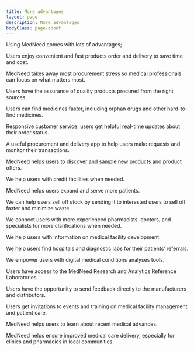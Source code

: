 ```yaml
---
title: More advantages
layout: page
description: More advantages
bodyClass: page-about
---
```



Using MedNeed comes with lots of advantages;

Users enjoy convenient and fast products order and delivery to save time and cost.

MedNeed takes away most procurement stress so medical professionals can focus on what matters most.

Users have the assurance of quality products procured from the right sources.

Users can find medicines faster, including orphan drugs and other hard-to-find medicines.

Responsive customer service; users get helpful real-time updates about their order status.

A useful procurement and delivery app to help users make requests and monitor their transactions.

MedNeed helps users to discover and sample new products and product offers.

We help users with credit facilities when needed.

MedNeed helps users expand and serve more patients.

We can help users sell off stock by sending it to interested users to sell off faster and minimize waste.

We connect users with more experienced pharmacists, doctors, and specialists for more clarifications when needed.

We help users with information on medical facility development.

We help users find hospitals and diagnostic labs for their patients’ referrals.

We empower users with digital medical conditions analyses tools.

Users have access to the MedNeed Research and Analytics Reference Laboratories.

Users have the opportunity to send feedback directly to the manufacturers and distributors.

Users get invitations to events and training on medical facility management and patient care.

MedNeed helps users to learn about recent medical advances.

MedNeed helps ensure improved medical care delivery, especially for clinics and pharmacies in local communities.
